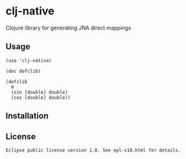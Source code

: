 # clj-native

Clojure library for generating JNA direct mappings

## Usage

    (use 'clj-native)

    (doc defclib)

    (defclib
      m
      (sin [double] double)
      (cos [double] double))

## Installation

    

## License

    Eclipse public license version 1.0. See epl-v10.html for details.
